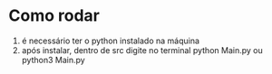 # Como rodar

1. é necessário ter o python instalado na máquina
2. após instalar, dentro de src digite no terminal python Main.py ou python3 Main.py